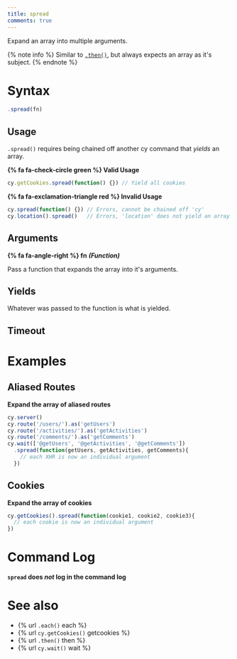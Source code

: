 ```yaml
---
title: spread
comments: true
---
```


Expand an array into multiple arguments.

{% note info %}
Similar to [`.then()`](https://on.cypress.io/api/then), but always expects an array as it's subject.
{% endnote %}

# Syntax

```javascript
.spread(fn)
```

## Usage

`.spread()` requires being chained off another cy command that *yields* an array.

**{% fa fa-check-circle green %} Valid Usage**

```javascript
cy.getCookies.spread(function() {}) // Yield all cookies
```

**{% fa fa-exclamation-triangle red %} Invalid Usage**

```javascript
cy.spread(function() {}) // Errors, cannot be chained off 'cy'
cy.location().spread()   // Errors, 'location' does not yield an array
```

## Arguments

**{% fa fa-angle-right %} fn** ***(Function)***

Pass a function that expands the array into it's arguments.

## Yields

Whatever was passed to the function is what is yielded.

## Timeout

# Examples

## Aliased Routes

**Expand the array of aliased routes**

```javascript
cy.server()
cy.route('/users/').as('getUsers')
cy.route('/activities/').as('getActivities')
cy.route('/comments/').as('getComments')
cy.wait(['@getUsers', '@getActivities', '@getComments'])
  .spread(function(getUsers, getActivities, getComments){
    // each XHR is now an individual argument
  })
```

## Cookies

**Expand the array of cookies**

```javascript
cy.getCookies().spread(function(cookie1, cookie2, cookie3){
  // each cookie is now an individual argument
})
```

# Command Log

**`spread` does *not* log in the command log**

# See also

- {% url `.each()` each %}
- {% url `cy.getCookies()` getcookies %}
- {% url `.then()` then %}
- {% url `cy.wait()` wait %}

